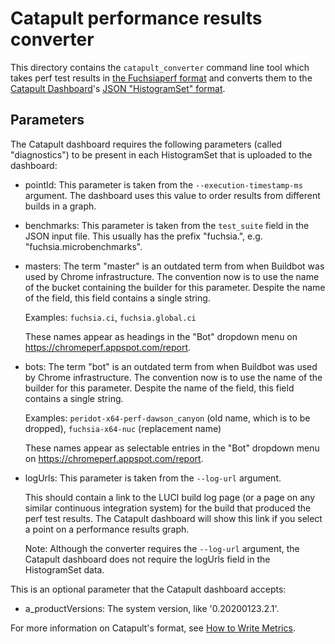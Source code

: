 
# Catapult performance results converter

This directory contains the `catapult_converter` command line tool which
takes perf test results in [the Fuchsiaperf format] and converts them to
the [Catapult Dashboard](https://github.com/catapult-project/catapult)'s
[JSON "HistogramSet" format](
https://github.com/catapult-project/catapult/blob/HEAD/docs/histogram-set-json-format.md).

## Parameters

The Catapult dashboard requires the following parameters (called
"diagnostics") to be present in each HistogramSet that is uploaded to
the dashboard:

* pointId: This parameter is taken from the
  `--execution-timestamp-ms` argument.  The dashboard uses this value
  to order results from different builds in a graph.

* benchmarks: This parameter is taken from the `test_suite` field in
  the JSON input file.  This usually has the prefix "fuchsia.",
  e.g. "fuchsia.microbenchmarks".

* masters: The term "master" is an outdated term from when Buildbot
  was used by Chrome infrastructure.  The convention now is to use the
  name of the bucket containing the builder for this parameter.
  Despite the name of the field, this field contains a single string.

  Examples: `fuchsia.ci`, `fuchsia.global.ci`

  These names appear as headings in the "Bot" dropdown menu on
  https://chromeperf.appspot.com/report.

* bots: The term "bot" is an outdated term from when Buildbot was used
  by Chrome infrastructure.  The convention now is to use the name of
  the builder for this parameter.  Despite the name of the field, this
  field contains a single string.

  Examples: `peridot-x64-perf-dawson_canyon` (old name, which is to be
  dropped), `fuchsia-x64-nuc` (replacement name)

  These names appear as selectable entries in the "Bot" dropdown menu
  on https://chromeperf.appspot.com/report.

* logUrls: This parameter is taken from the `--log-url` argument.

  This should contain a link to the LUCI build log page (or a page on
  any similar continuous integration system) for the build that
  produced the perf test results.  The Catapult dashboard will show
  this link if you select a point on a performance results graph.

  Note: Although the converter requires the `--log-url` argument, the
  Catapult dashboard does not require the logUrls field in the
  HistogramSet data.


This is an optional parameter that the Catapult dashboard accepts:

* a_productVersions: The system version, like '0.20200123.2.1'.

For more information on Catapult's format, see [How to Write
Metrics](https://github.com/catapult-project/catapult/blob/HEAD/docs/how-to-write-metrics.md).

[the Fuchsiaperf format]: /docs/development/benchmarking/fuchsiaperf_format.md
